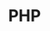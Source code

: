 ---
title: PHP
breadcrumbName: php
seoDescription: Уроки PHP.
seoKeywords: php, уроки, конспекты, веб-разработка, webdev
---